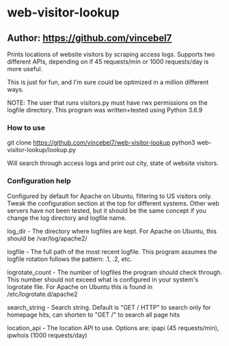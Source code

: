 # web-visitor-lookup
## Author: https://github.com/vincebel7

Prints locations of website visitors by scraping access logs.
Supports two different APIs, depending on if 45 requests/min or 1000 requests/day is more useful.

This is just for fun, and I'm sure could be optimized in a million different ways.

NOTE: The user that runs visitors.py must have rwx permissions on the logfile directory.
This program was written+tested using Python 3.6.9

### How to use
git clone https://github.com/vincebel7/web-visitor-lookup
python3 web-visitor-lookup/lookup.py

Will search through access logs and print out city, state of website visitors.

### Configuration help
Configured by default for Apache on Ubuntu, filtering to US visitors only. Tweak the configuration section at the top for different systems.
Other web servers have not been tested, but it should be the same concept if you change the log directory and logfile name.

log_dir - The directory where logfiles are kept. For Apache on Ubuntu, this should be /var/log/apache2/

logfile - The full path of the most recent logfile. This program assumes the logfile rotation follows the pattern: <logfile>.1, <logfile>.2, etc.

logrotate_count - The number of logfiles the program should check through. This number should not exceed what is configured in your system's logrotate file. For Apache on Ubuntu this is found in /etc/logrotate.d/apache2

search_string - Search string. Default is "GET / HTTP" to search only for homepage hits, can shorten to "GET /" to search all page hits

location_api - The location API to use. Options are: ipapi (45 requests/min), ipwhois (1000 requests/day)



